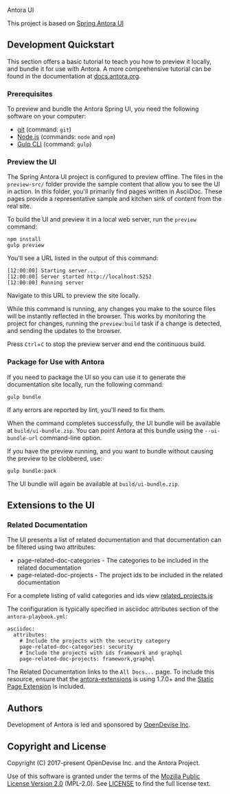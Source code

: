 Antora UI 

This project is based on [Spring Antora UI](https://github.com/spring-io/antora-ui-spring)

## Development Quickstart

This section offers a basic tutorial to teach you how to preview it locally, and bundle it for use with Antora.
A more comprehensive tutorial can be found in the documentation at [docs.antora.org](https://docs.antora.org/).

### Prerequisites

To preview and bundle the Antora Spring UI, you need the following software on your computer:

* [git](https://git-scm.com/) (command: `git`)
* [Node.js](https://nodejs.org/) (commands: `node` and `npm`)
* [Gulp CLI](http://gulpjs.com/) (command: `gulp`)

### Preview the UI

The Spring Antora UI project is configured to preview offline.
The files in the `preview-src/` folder provide the sample content that allow you to see the UI in action.
In this folder, you'll primarily find pages written in AsciiDoc.
These pages provide a representative sample and kitchen sink of content from the real site.

To build the UI and preview it in a local web server, run the `preview` command:

```
npm install
gulp preview
```

You'll see a URL listed in the output of this command:

```
[12:00:00] Starting server...
[12:00:00] Server started http://localhost:5252
[12:00:00] Running server
```

Navigate to this URL to preview the site locally.

While this command is running, any changes you make to the source files will be instantly reflected in the browser.
This works by monitoring the project for changes, running the `preview:build` task if a change is detected, and sending the updates to the browser.

Press `Ctrl`+`C` to stop the preview server and end the continuous build.

### Package for Use with Antora

If you need to package the UI so you can use it to generate the documentation site locally, run the following command:

```
gulp bundle
```

If any errors are reported by lint, you'll need to fix them.

When the command completes successfully, the UI bundle will be available at `build/ui-bundle.zip`.
You can point Antora at this bundle using the `--ui-bundle-url` command-line option.

If you have the preview running, and you want to bundle without causing the preview to be clobbered, use:

```
gulp bundle:pack
```

The UI bundle will again be available at `build/ui-bundle.zip`.

## Extensions to the UI

### Related Documentation

The UI presents a list of related documentation and that documentation can be filtered using two attributes:

* page-related-doc-categories - The categories to be included in the related documentation
* page-related-doc-projects - The project ids to be included in the related documentation

For a complete listing of valid categories and ids view [related_projects.js](https://github.com/spring-io/antora-ui-spring/blob/main/src/helpers/related_projects.js)

The configuration is typically specified in asciidoc attributes section of the `antora-playbook.yml`:

```
asciidoc:
  attributes:
    # Include the projects with the security category
    page-related-doc-categories: security
    # Include the projects with ids framework and graphql
    page-related-doc-projects: framework,graphql
```

The Related Documentation links to the `All Docs...` page.
To include this resource, ensure that the [antora-extensions](https://github.com/spring-io/antora-extensions/blob/main/README.adoc) is using 1.7.0+ and the [Static Page Extension](https://github.com/spring-io/antora-extensions/blob/main/README.adoc#static-page) is included.

## Authors

Development of Antora is led and sponsored by [OpenDevise Inc](https://opendevise.com/).

## Copyright and License

Copyright (C) 2017-present OpenDevise Inc. and the Antora Project.

Use of this software is granted under the terms of the [Mozilla Public License Version 2.0](https://www.mozilla.org/en-US/MPL/2.0/) (MPL-2.0).
See [LICENSE](https://github.com/spring-io/antora-ui-spring/blob/feat/gh-226/LICENSE) to find the full license text.
